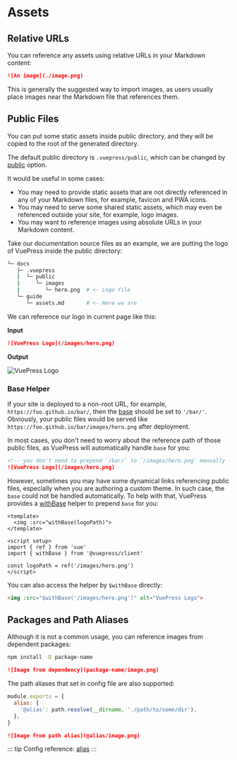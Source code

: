 # Assets

## Relative URLs

You can reference any assets using relative URLs in your Markdown content:

```md
![An image](./image.png)
```

This is generally the suggested way to import images, as users usually place images near the Markdown file that references them.

## Public Files

You can put some static assets inside public directory, and they will be copied to the root of the generated directory.

The default public directory is `.vuepress/public`, which can be changed by [public](../reference/config.md#public) option.

It would be useful in some cases:

- You may need to provide static assets that are not directly referenced in any of your Markdown files, for example, favicon and PWA icons.
- You may need to serve some shared static assets, which may even be referenced outside your site, for example, logo images.
- You may want to reference images using absolute URLs in your Markdown content.

Take our documentation source files as an example, we are putting the logo of VuePress inside the public directory:

```bash
└─ docs
   ├─ .vuepress
   |  └─ public
   |     └─ images
   |        └─ hero.png  # <- Logo file
   └─ guide
      └─ assets.md       # <- Here we are
```

We can reference our logo in current page like this:

**Input**

```md
![VuePress Logo](/images/hero.png)
```

**Output**

![VuePress Logo](/images/hero.png)

### Base Helper

If your site is deployed to a non-root URL, for example, `https://foo.github.io/bar/`, then the [base](../reference/config.md#base) should be set to `'/bar/'`. Obviously, your public files would be served like `https://foo.github.io/bar/images/hero.png` after deployment.

In most cases, you don't need to worry about the reference path of those public files, as VuePress will automatically handle `base` for you:

```md
<!-- you don't need to prepend `/bar/` to `/images/hero.png` manually -->
![VuePress Logo](/images/hero.png)
```

However, sometimes you may have some dynamical links referencing public files, especially when you are authoring a custom theme. In such case, the `base` could not be handled automatically. To help with that, VuePress provides a [withBase](../reference/client-api.md#withbase) helper to prepend `base` for you:

```vue
<template>
  <img :src="withBase(logoPath)">
</template>

<script setup>
import { ref } from 'vue'
import { withBase } from '@vuepress/client'

const logoPath = ref('/images/hero.png')
</script>
```

You can also access the helper by `$withBase` directly:

```md
<img :src="$withBase('/images/hero.png')" alt="VuePress Logo">
```

## Packages and Path Aliases

Although it is not a common usage, you can reference images from dependent packages:

```bash
npm install -D package-name
```

```md
![Image from dependency](package-name/image.png)
```

The path aliases that set in config file are also supported:

```js
module.exports = {
  alias: {
    '@alias': path.resolve(__dirname, './path/to/some/dir'),
  },
}
```

```md
![Image from path alias](@alias/image.png)
```

::: tip
Config reference: [alias](../reference/plugin-api.md#alias)
:::
